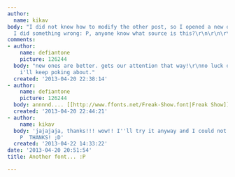 ```yaml
---
author:
  name: kikav
body: "I did not know how to modify the other post, so I opened a new one, sorry if
  I did something wrong: P, anyone know what source is this?\r\n\r\n\r\n\r\nThanks!"
comments:
- author:
    name: defiantone
    picture: 126244
  body: "new ones are better. gets our attention that way!\r\nno luck on this id yet.
    i'll keep poking about."
  created: '2013-04-20 22:38:14'
- author:
    name: defiantone
    picture: 126244
  body: annnnd.... [[http://www.ffonts.net/Freak-Show.font|Freak Show]] it is.
  created: '2013-04-20 22:44:21'
- author:
    name: kikav
  body: 'jajajaja, thanks!!! wow!! I''ll try it anyway and I could not find ... :
    P  THANKS! ;D'
  created: '2013-04-22 14:33:22'
date: '2013-04-20 20:51:54'
title: Another font... :P

---
```

